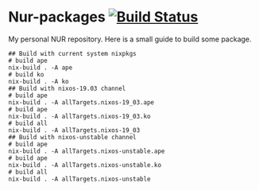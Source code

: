 # Nur-packages [![Build Status](https://travis-ci.com/vdemeester/nur-packages.svg?branch=master)](https://travis-ci.com/vdemeester/nur-packages)

My personal NUR repository. Here is a small guide to build some
package.

```shell
## Build with current system nixpkgs
# build ape
nix-build . -A ape
# build ko
nix-build . -A ko
## Build with nixos-19.03 channel
# build ape
nix-build . -A allTargets.nixos-19_03.ape
# build ape
nix-build . -A allTargets.nixos-19_03.ko
# build all
nix-build . -A allTargets.nixos-19_03
## Build with nixos-unstable channel
# build ape
nix-build . -A allTargets.nixos-unstable.ape
# build ape
nix-build . -A allTargets.nixos-unstable.ko
# build all
nix-build . -A allTargets.nixos-unstable
```
